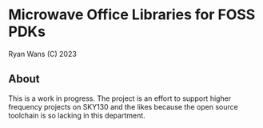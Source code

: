 # Microwave Office Libraries for FOSS PDKs
Ryan Wans (C) 2023

## About
This is a work in progress. The project is an effort to support higher frequency projects on SKY130 and the likes because the open source toolchain is so lacking in this department. 
